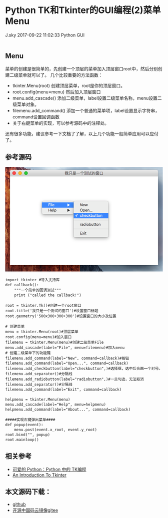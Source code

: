 <div class="blog-article">
<h1 class="title">Python TK和Tkinter的GUI编程(2)菜单Menu</h1>
<span class="author">J.sky</span>
<span class="time">2017-09-22 11:02:33</span>
<span class="tag">Python GUI</span>
</div>
</br>

## Menu

菜单的创建是很简单的，先创建一个顶层的菜单加入顶层窗口root中，然后分别创建二级菜单就可以了。
几个比较重要的方法函数：

+ tkinter.Menu(root) 创建顶层菜单，root是你的顶层窗口。
+ root.config(menu=menu) 然后加入顶层窗口
+ menu.add_cascade() 添加二级菜单，label设置二级菜单名称，menu设置二级菜单对象。
+ filemenu.add_command() 添加一个普通的菜单项，label设置显示字符串，command设置回调函数
+ 关于右键菜单的实现，可以参考源码中的注释处。

还有很多功能，建议参考一下文档了了解，以上几个功能一般简单应用可以应付了。

## 参考源码


![](assets/images/media/upload/2017/09/Snip20170922_3.png)

<pre><code class="python">import tkinter #导入支持库
def callback():
    """一个简单的回调测试"""
    print ("called the callback!")

root = tkinter.Tk()#创建一个root窗口
root.title('我只是一个测试的窗口')#设置窗口标题
root.geometry('500x300+300+300')#设置窗口的大小及位置

# 创建菜单
menu = tkinter.Menu(root)#顶层菜单
root.config(menu=menu)#加入窗口
filemenu = tkinter.Menu(menu)#创建二级菜单File
menu.add_cascade(label="File", menu=filemenu)#加入menu
# 创建二级菜单下的功能键
filemenu.add_command(label="New", command=callback)#按钮
filemenu.add_command(label="Open...", command=callback)
filemenu.add_checkbutton(label="checkbutton",)#选择框，选中后会画一个对号。
filemenu.add_separator()#分隔线
filemenu.add_radiobutton(label="radiobutton",)#一旦勾选，无法取消
filemenu.add_separator()#分隔线
filemenu.add_command(label="Exit", command=callback)

helpmenu = tkinter.Menu(menu)
menu.add_cascade(label="Help", menu=helpmenu)
helpmenu.add_command(label="About...", command=callback)

#####实现右键弹出菜单####
def popup(event):
    menu.post(event.x_root, event.y_root)
root.bind("<Button-2>", popup)
root.mainloop() 
</code></pre>


## 相关参考

+ [可爱的 Python：Python 中的 TK编程](https://www.ibm.com/developerworks/cn/linux/sdk/python/charm-12/index.html)
+ [An Introduction To Tkinter](http://effbot.org/tkinterbook/tkinter-index.htm)

## 本文源码下载：

+ [github](https://github.com/bosichong/17python.com/tree/master/gui)
+ [开源中国码云镜像gitee](https://gitee.com/J_Sky/17python.com/tree/master/gui)